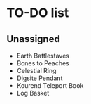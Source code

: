 # TO-DO list

## Unassigned
- Earth Battlestaves
- Bones to Peaches
- Celestial Ring
- Digsite Pendant
- Kourend Teleport Book
- Log Basket
